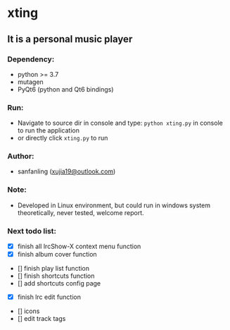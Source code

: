 # xting
## It is a personal music player

### Dependency:
* python >= 3.7
* mutagen
* PyQt6 (python and Qt6 bindings)

### Run:
* Navigate to source dir in console and type: `python xting.py` in console to run the application
* or directly click `xting.py` to run

### Author:
* sanfanling (xujia19@outlook.com)

### Note:
* Developed in Linux environment, but could run in windows system theoretically, never tested, welcome report.

### Next todo list:
* [x] finish all lrcShow-X context menu function
* [x] finish album cover function
* [] finish play list function
* [] finish shortcuts function
* [] add shortcuts config page
* [x] finish lrc edit function
* [] icons
* [] edit track tags

